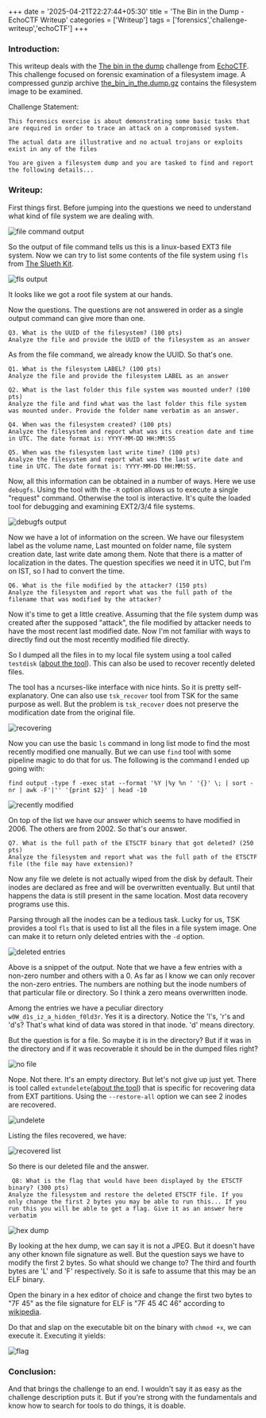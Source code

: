 +++
date = '2025-04-21T22:27:44+05:30'
title = 'The Bin in the Dump - EchoCTF Writeup'
categories = ['Writeup']
tags = ['forensics','challenge-writeup','echoCTF']
+++

### Introduction:
This writeup deals with the [The bin in the dump](https://echoctf.red/challenge/8) challenge from [EchoCTF](https://echoctf.red/). This challenge focused on forensic examination of a filesystem image. A compressed gunzip archive [the_bin_in_the.dump.gz](https://echoctf.red/uploads/the_bin_in_the.dump.gz) contains the filesystem image to be examined.

Challenge Statement:
```
This forensics exercise is about demonstrating some basic tasks that are required in order to trace an attack on a compromised system.

The actual data are illustrative and no actual trojans or exploits exist in any of the files

You are given a filesystem dump and you are tasked to find and report the following details...
```

### Writeup:
First things first. Before jumping into the questions we need to understand what kind of file system we are dealing with. 

![file command output](/images/echoctf_thebininthedump/1.png)

So the output of file command tells us this is a linux-based EXT3 file system. Now we can try to list some contents of the file system using `fls` from [The Slueth Kit](https://sleuthkit.org/). 

![fls output](/images/echoctf_thebininthedump/2.png)

It looks like we got a root file system at our hands. 


Now the questions. The questions are not answered in order as a single output command can give more than one.

```
Q3. What is the UUID of the filesystem? (100 pts)
Analyze the file and provide the UUID of the filesystem as an answer
```

As from the file command, we already know the UUID. So that's one.

```
Q1. What is the filesystem LABEL? (100 pts)
Analyze the file and provide the filesystem LABEL as an answer

Q2. What is the last folder this file system was mounted under? (100 pts)
Analyze the file and find what was the last folder this file system was mounted under. Provide the folder name verbatim as an answer.

Q4. When was the filesystem created? (100 pts)
Analyze the filesystem and report what was its creation date and time in UTC. The date format is: YYYY-MM-DD HH:MM:SS

Q5. When was the filesystem last write time? (100 pts)
Analyze the filesystem and report what was the last write date and time in UTC. The date format is: YYYY-MM-DD HH:MM:SS.
```
Now, all this information can be obtained in a number of ways. Here we use `debugfs`. Using the tool with the `-R` option allows us to execute a single "request" command. Otherwise the tool is interactive. It's quite the loaded tool for debugging and examining EXT2/3/4 file systems.

![debugfs output](/images/echoctf_thebininthedump/3.png)

Now we have a lot of information on the screen. We have our filesystem label as the volume name, Last mounted on folder name, file system creation date, last write date among them. Note that there is a matter of localization in the dates. The question specifies we need it in UTC, but I'm on IST, so I had to convert the time. 

```
Q6. What is the file modified by the attacker? (150 pts)
Analyze the filesystem and report what was the full path of the filename that was modified by the attacker?
```

Now it's time to get a little creative. Assuming that the file system dump was created after the supposed "attack", the file modified by attacker needs to have the most recent last modified date. Now I'm not familiar with ways to directly find out the most recently modified file directly.

So I dumped all the files in to my local file system using a tool called `testdisk` ([about the tool](https://www.cgsecurity.org/wiki/TestDisk)). This can also be used to recover recently deleted files. 

The tool has a ncurses-like interface with nice hints. So it is pretty self-explanatory. One can also use `tsk_recover` tool from TSK for the same purpose as well. But the problem is `tsk_recover` does not preserve the modification date from the original file.

![recovering](/images/echoctf_thebininthedump/4.png)

Now you can use the basic `ls` command in long list mode to find the most recently modified one manually. But we can use `find` tool with some pipeline magic to do that for us. The following is the command I ended up going with:

```
find output -type f -exec stat --format '%Y |%y %n ' '{}' \; | sort -nr | awk -F'|'' '{print $2}' | head -10
```

![recently modified](/images/echoctf_thebininthedump/5.png)

On top of the list we have our answer which seems to have modified in 2006. The others are from 2002. So that's our answer.


```
Q7. What is the full path of the ETSCTF binary that got deleted? (250 pts)
Analyze the filesystem and report what was the full path of the ETSCTF file (the file may have extension)?
```

Now any file we delete is not actually wiped from the disk by default. Their inodes are declared as free and will be overwritten eventually. But until that happens the data is still present in the same location. Most data recovery programs use this. 

Parsing through all the inodes can be a tedious task. Lucky for us, TSK provides a tool `fls` that is used to list all the files in a file system image. One can make it to return only deleted entries with the `-d` option.

![deleted entries](/images/echoctf_thebininthedump/6.png)

Above is a snippet of the output. Note that we have a few entries with a non-zero number and others with a 0. As far as I know we can only recover the non-zero entries. The numbers are nothing but the inode numbers of that particular file or directory. So I think a zero means overwritten inode.

Among the entries we have a peculiar directory `w0W_d1s_iz_a_hidden_f0ld3r`. Yes it is a directory. Notice the 'l's, 'r's and 'd's? That's what kind of data was stored in that inode. 'd' means directory.

But the question is for a file. So maybe it is in the directory? But if it was in the directory and if it was recoverable it should be in the dumped files right?

![no file](/images/echoctf_thebininthedump/7.png)

Nope. Not there. It's an empty directory. But let's not give up just yet. There is tool called `extundelete`([about the tool](https://extundelete.sourceforge.net/)) that is specific for recovering data from EXT partitions. Using the `--restore-all` option we can see 2 inodes are recovered.

![undelete](/images/echoctf_thebininthedump/8.png)

Listing the files recovered, we have:

![recovered list](/images/echoctf_thebininthedump/9.png)

So there is our deleted file and the answer.

```
 Q8: What is the flag that would have been displayed by the ETSCTF binary? (300 pts)
Analyze the filesystem and restore the deleted ETSCTF file. If you only change the first 2 bytes you may be able to run this... If you run this you will be able to get a flag. Give it as an answer here verbatim
```

![hex dump](/images/echoctf_thebininthedump/10.png)

By looking at the hex dump, we can say it is not a JPEG. But it doesn't have any other known file signature as well. But the question says we have to modify the first 2 bytes. So what should we change to? The third and fourth bytes are 'L' and 'F' respectively. So it is safe to assume that this may be an ELF binary. 

Open the binary in a hex editor of choice and change the first two bytes to "7F 45" as the file signature for ELF is "7F 45 4C 46" according to [wikipedia](https://en.wikipedia.org/wiki/List_of_file_signatures).

Do that and slap on the executable bit on the binary with `chmod +x`, we can execute it. Executing it yields:

![flag](/images/echoctf_thebininthedump/11.png)

### Conclusion:

And that brings the challenge to an end. I wouldn't say it as easy as the challenge description puts it. But if you're strong with the fundamentals and know how to search for tools to do things, it is doable.

